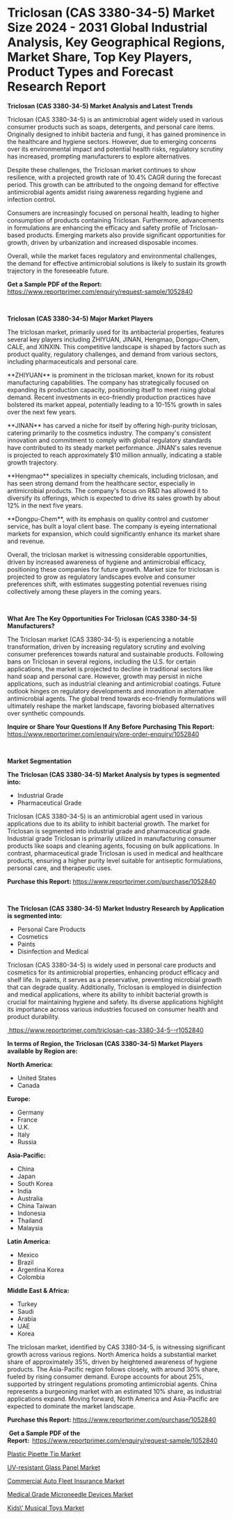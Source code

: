 <p><h1>Triclosan (CAS 3380-34-5) Market Size 2024 - 2031 Global Industrial Analysis, Key Geographical Regions, Market Share, Top Key Players, Product Types and Forecast Research Report</h1></p><p><strong>Triclosan (CAS 3380-34-5) Market Analysis and Latest Trends</strong></p>
<p><p>Triclosan (CAS 3380-34-5) is an antimicrobial agent widely used in various consumer products such as soaps, detergents, and personal care items. Originally designed to inhibit bacteria and fungi, it has gained prominence in the healthcare and hygiene sectors. However, due to emerging concerns over its environmental impact and potential health risks, regulatory scrutiny has increased, prompting manufacturers to explore alternatives.</p><p>Despite these challenges, the Triclosan market continues to show resilience, with a projected growth rate of 10.4% CAGR during the forecast period. This growth can be attributed to the ongoing demand for effective antimicrobial agents amidst rising awareness regarding hygiene and infection control. </p><p>Consumers are increasingly focused on personal health, leading to higher consumption of products containing Triclosan. Furthermore, advancements in formulations are enhancing the efficacy and safety profile of Triclosan-based products. Emerging markets also provide significant opportunities for growth, driven by urbanization and increased disposable incomes. </p><p>Overall, while the market faces regulatory and environmental challenges, the demand for effective antimicrobial solutions is likely to sustain its growth trajectory in the foreseeable future.</p></p>
<p><strong>Get a Sample PDF of the Report:&nbsp;</strong> <a href="https://www.reportprimer.com/enquiry/request-sample/1052840">https://www.reportprimer.com/enquiry/request-sample/1052840</a></p>
<p>&nbsp;</p>
<p><strong>Triclosan (CAS 3380-34-5) Major Market Players</strong></p>
<p><p>The triclosan market, primarily used for its antibacterial properties, features several key players including ZHIYUAN, JINAN, Hengmao, Dongpu-Chem, CALE, and XINXIN. This competitive landscape is shaped by factors such as product quality, regulatory challenges, and demand from various sectors, including pharmaceuticals and personal care.</p><p>**ZHIYUAN** is prominent in the triclosan market, known for its robust manufacturing capabilities. The company has strategically focused on expanding its production capacity, positioning itself to meet rising global demand. Recent investments in eco-friendly production practices have bolstered its market appeal, potentially leading to a 10-15% growth in sales over the next few years.</p><p>**JINAN** has carved a niche for itself by offering high-purity triclosan, catering primarily to the cosmetics industry. The company's consistent innovation and commitment to comply with global regulatory standards have contributed to its steady market performance. JINAN's sales revenue is projected to reach approximately $10 million annually, indicating a stable growth trajectory.</p><p>**Hengmao** specializes in specialty chemicals, including triclosan, and has seen strong demand from the healthcare sector, especially in antimicrobial products. The company's focus on R&D has allowed it to diversify its offerings, which is expected to drive its sales growth by about 12% in the next five years.</p><p>**Dongpu-Chem**, with its emphasis on quality control and customer service, has built a loyal client base. The company is eyeing international markets for expansion, which could significantly enhance its market share and revenue. </p><p>Overall, the triclosan market is witnessing considerable opportunities, driven by increased awareness of hygiene and antimicrobial efficacy, positioning these companies for future growth. Market size for triclosan is projected to grow as regulatory landscapes evolve and consumer preferences shift, with estimates suggesting potential revenues rising collectively among these players in the coming years.</p></p>
<p>&nbsp;</p>
<p><strong>What Are The Key Opportunities For Triclosan (CAS 3380-34-5) Manufacturers?</strong></p>
<p><p>The Triclosan market (CAS 3380-34-5) is experiencing a notable transformation, driven by increasing regulatory scrutiny and evolving consumer preferences towards natural and sustainable products. Following bans on Triclosan in several regions, including the U.S. for certain applications, the market is projected to decline in traditional sectors like hand soap and personal care. However, growth may persist in niche applications, such as industrial cleaning and antimicrobial coatings. Future outlook hinges on regulatory developments and innovation in alternative antimicrobial agents. The global trend towards eco-friendly formulations will ultimately reshape the market landscape, favoring biobased alternatives over synthetic compounds.</p></p>
<p><strong>Inquire or Share Your Questions If Any Before Purchasing This Report:</strong> <a href="https://www.reportprimer.com/enquiry/pre-order-enquiry/1052840">https://www.reportprimer.com/enquiry/pre-order-enquiry/1052840</a></p>
<p>&nbsp;</p>
<p><strong>Market Segmentation</strong></p>
<p><strong>The Triclosan (CAS 3380-34-5) Market Analysis by types is segmented into:</strong></p>
<p><ul><li>Industrial Grade</li><li>Pharmaceutical Grade</li></ul></p>
<p><p>Triclosan (CAS 3380-34-5) is an antimicrobial agent used in various applications due to its ability to inhibit bacterial growth. The market for Triclosan is segmented into industrial grade and pharmaceutical grade. Industrial grade Triclosan is primarily utilized in manufacturing consumer products like soaps and cleaning agents, focusing on bulk applications. In contrast, pharmaceutical grade Triclosan is used in medical and healthcare products, ensuring a higher purity level suitable for antiseptic formulations, personal care, and therapeutic uses.</p></p>
<p><strong>Purchase this Report:&nbsp;</strong><a href="https://www.reportprimer.com/purchase/1052840">https://www.reportprimer.com/purchase/1052840</a></p>
<p>&nbsp;</p>
<p><strong>The Triclosan (CAS 3380-34-5) Market Industry Research by Application is segmented into:</strong></p>
<p><ul><li>Personal Care Products</li><li>Cosmetics</li><li>Paints</li><li>Disinfection and Medical</li></ul></p>
<p><p>Triclosan (CAS 3380-34-5) is widely used in personal care products and cosmetics for its antimicrobial properties, enhancing product efficacy and shelf life. In paints, it serves as a preservative, preventing microbial growth that can degrade quality. Additionally, Triclosan is employed in disinfection and medical applications, where its ability to inhibit bacterial growth is crucial for maintaining hygiene and safety. Its diverse applications highlight its importance across various industries focused on consumer health and product durability.</p></p>
<p><a href="https://www.reportprimer.com/triclosan-cas-3380-34-5--r1052840">&nbsp;https://www.reportprimer.com/triclosan-cas-3380-34-5--r1052840</a></p>
<p><strong>In terms of Region, the Triclosan (CAS 3380-34-5) Market Players available by Region are:</strong></p>
<p>
    <p> <strong> North America: </strong>
        <ul>
            <li>United States</li>
            <li>Canada</li>
        </ul>
        </p> 
    <p> <strong> Europe: </strong>
        <ul>
            <li>Germany</li>
            <li>France</li>
            <li>U.K.</li>
            <li>Italy</li>
            <li>Russia</li>
        </ul>
        </p> 
    <p> <strong> Asia-Pacific: </strong>
        <ul>
            <li>China</li>
            <li>Japan</li>
            <li>South Korea</li>
            <li>India</li>
            <li>Australia</li>
            <li>China Taiwan</li>
            <li>Indonesia</li>
            <li>Thailand</li>
            <li>Malaysia</li>
        </ul>
        </p> 
    <p> <strong> Latin America: </strong>
        <ul>
            <li>Mexico</li>
            <li>Brazil</li>
            <li>Argentina Korea</li>
            <li>Colombia</li>
        </ul>
        </p> 
    <p> <strong> Middle East & Africa: </strong>
        <ul>
            <li>Turkey</li>
            <li>Saudi</li>
            <li>Arabia</li>
            <li>UAE</li>
            <li>Korea</li>
        </ul>
    </p>
    </p>
<p><p>The triclosan market, identified by CAS 3380-34-5, is witnessing significant growth across various regions. North America holds a substantial market share of approximately 35%, driven by heightened awareness of hygiene products. The Asia-Pacific region follows closely, with around 30% share, fueled by rising consumer demand. Europe accounts for about 25%, supported by stringent regulations promoting antimicrobial agents. China represents a burgeoning market with an estimated 10% share, as industrial applications expand. Moving forward, North America and Asia-Pacific are expected to dominate the market landscape.</p></p>
<p><strong>Purchase this Report: </strong><a href="https://www.reportprimer.com/purchase/1052840">https://www.reportprimer.com/purchase/1052840</a></p>
<p>&nbsp;<strong>Get a Sample PDF of the Report:&nbsp;&nbsp;</strong><a href="https://www.reportprimer.com/enquiry/request-sample/1052840">https://www.reportprimer.com/enquiry/request-sample/1052840</a></p>
<p><strong></strong></p>
<p><p><a href="https://www.linkedin.com/pulse/plastic-pipette-tip-market-emerging-trends-future-prospects-fpdbc">Plastic Pipette Tip Market</a></p><p><a href="https://issuu.com/reportprime-2/docs/uv-resistant-glass-panel-market-siz_18a6e38801ae44">UV-resistant Glass Panel Market</a></p><p><a href="https://www.linkedin.com/pulse/commercial-auto-fleet-insurance-market-forecast-global-exf4c">Commercial Auto Fleet Insurance Market</a></p><p><a href="https://issuu.com/reportprime-2/docs/medical-grade-microneedle-devices-m_d125a811a20133">Medical Grade Microneedle Devices Market</a></p><p><a href="https://medium.com/@madalyell456456/kids-musical-toys-market-size-by-type-percussion-music-toys-keyboard-music-toys-wind-music-b15a27969949">Kids\' Musical Toys Market</a></p></p>